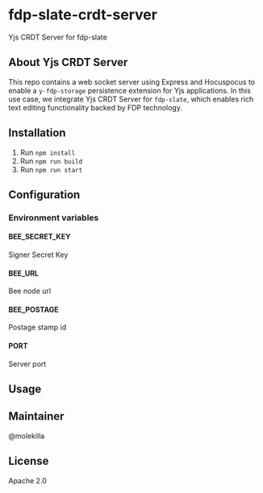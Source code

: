 # fdp-slate-crdt-server
Yjs CRDT Server for fdp-slate

## About Yjs CRDT Server

This repo contains a web socket server using Express and Hocuspocus to enable a `y-fdp-storage` persistence extension for Yjs applications. In this use case, we integrate Yjs CRDT Server for `fdp-slate`, which enables rich text editing functionality backed by FDP technology.

## Installation

1. Run `npm install`
2. Run `npm run build`
3. Run `npm run start`

## Configuration

### Environment variables

#### BEE_SECRET_KEY

Signer Secret Key

#### BEE_URL

Bee node url


#### BEE_POSTAGE

Postage stamp id

#### PORT

Server port

## Usage

## Maintainer

@molekilla

## License

Apache 2.0
